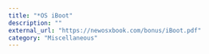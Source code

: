```yaml
---
title: "*OS iBoot"
description: ""
external_url: "https://newosxbook.com/bonus/iBoot.pdf"
category: "Miscellaneous"
---
```

